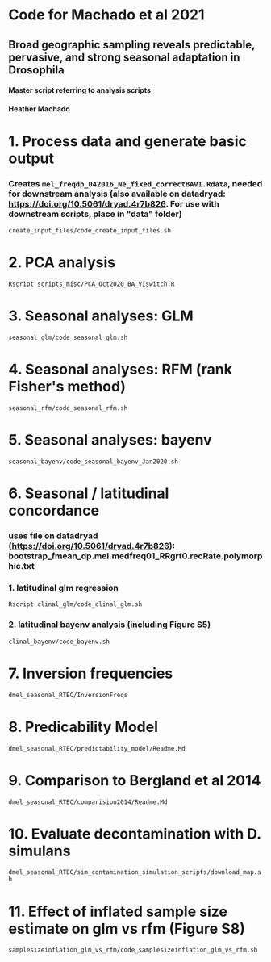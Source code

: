 # Code for Machado et al 2021
## Broad geographic sampling reveals predictable, pervasive, and strong seasonal adaptation in Drosophila

#### Master script referring to analysis scripts
#### Heather Machado

# 1. Process data and generate basic output
### Creates `mel_freqdp_042016_Ne_fixed_correctBAVI.Rdata`, needed for downstream analysis (also available on datadryad: https://doi.org/10.5061/dryad.4r7b826. For use with downstream scripts, place in "data" folder)
`create_input_files/code_create_input_files.sh`

# 2. PCA analysis
`Rscript scripts_misc/PCA_Oct2020_BA_VIswitch.R`

# 3. Seasonal analyses: GLM
`seasonal_glm/code_seasonal_glm.sh`

# 4. Seasonal analyses: RFM (rank Fisher's method)
`seasonal_rfm/code_seasonal_rfm.sh`


# 5. Seasonal analyses: bayenv
`seasonal_bayenv/code_seasonal_bayenv_Jan2020.sh`

# 6. Seasonal / latitudinal concordance
### uses file on datadryad (https://doi.org/10.5061/dryad.4r7b826): bootstrap_fmean_dp.mel.medfreq01_RRgrt0.recRate.polymorphic.txt
### 1. latitudinal glm regression
`Rscript clinal_glm/code_clinal_glm.sh`
### 2. latitudinal bayenv analysis (including Figure S5)
`clinal_bayenv/code_bayenv.sh`

# 7. Inversion frequencies
`dmel_seasonal_RTEC/InversionFreqs`

# 8. Predicability Model
`dmel_seasonal_RTEC/predictability_model/Readme.Md`

# 9. Comparison to Bergland et al 2014
`dmel_seasonal_RTEC/comparision2014/Readme.Md`

# 10. Evaluate decontamination with D. simulans
`dmel_seasonal_RTEC/sim_contamination_simulation_scripts/download_map.sh`

# 11. Effect of inflated sample size estimate on glm vs rfm (Figure S8)
`samplesizeinflation_glm_vs_rfm/code_samplesizeinflation_glm_vs_rfm.sh`
